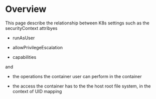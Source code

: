 
# Overview

This page describe the relationship between K8s settings such as the
securityContext attribyes

- runAsUser

- allowPrivilegeEscalation

- capabilities


and

- the operations the container user can perform in the container

- the access the container has to the the host root file system, in the context of UID mapping



